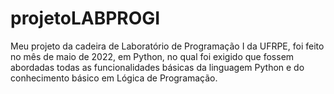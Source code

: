 # projetoLABPROGI
Meu projeto da cadeira de Laboratório de Programação I da UFRPE, foi feito no mês de maio de 2022, em Python, no qual foi exigido que fossem abordadas todas as funcionalidades básicas da linguagem Python e do conhecimento básico em  Lógica de Programação.
